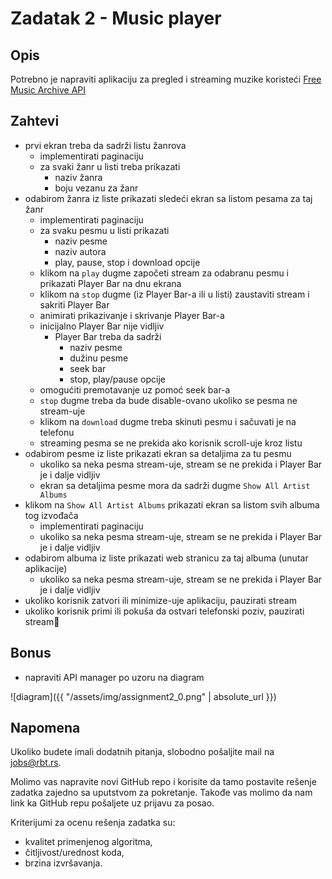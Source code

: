 # Zadatak 2 - Music player

## Opis
Potrebno je napraviti aplikaciju za pregled i streaming muzike koristeći [Free Music Archive API](https://freemusicarchive.org/api)

## Zahtevi

* prvi ekran treba da sadrži listu žanrova 
	* implementirati paginaciju
	* za svaki žanr u listi treba prikazati
		* naziv žanra
		* boju vezanu za žanr
* odabirom žanra iz liste prikazati sledeći ekran sa listom pesama za taj žanr
	* implementirati paginaciju
	* za svaku pesmu u listi prikazati
		* naziv pesme
		* naziv autora
		* play, pause, stop i download opcije
	* klikom na `play` dugme započeti stream za odabranu pesmu i prikazati Player Bar na dnu ekrana
	* klikom na `stop` dugme (iz Player Bar-a ili u listi) zaustaviti stream i sakriti Player Bar
	* animirati prikazivanje i skrivanje Player Bar-a
	* inicijalno Player Bar nije vidljiv
		* Player Bar treba da sadrži
			* naziv pesme
			* dužinu pesme
			* seek bar
			* stop, play/pause opcije 
	* omogućiti premotavanje uz pomoć seek bar-a
	* `stop` dugme treba da bude disable-ovano ukoliko se pesma ne stream-uje
	* klikom na `download` dugme treba skinuti pesmu i sačuvati je na telefonu
	* streaming pesma se ne prekida ako korisnik scroll-uje kroz listu
* odabirom pesme iz liste prikazati ekran sa detaljima za tu pesmu
	* ukoliko sa neka pesma stream-uje, stream se ne prekida i Player Bar je i dalje vidljiv
	* ekran sa detaljima pesme mora da sadrži dugme `Show All Artist Albums` 
* klikom na `Show All Artist Albums` prikazati ekran sa listom svih albuma tog izvođača
	* implementirati paginaciju
	* ukoliko sa neka pesma stream-uje, stream se ne prekida i Player Bar je i dalje vidljiv
* odabirom albuma iz liste prikazati web stranicu za taj albuma (unutar aplikacije)
	* ukoliko sa neka pesma stream-uje, stream se ne prekida i Player Bar je i dalje vidljiv
* ukoliko korisnik zatvori ili minimize-uje aplikaciju, pauzirati stream
* ukoliko korisnik primi ili pokuša da ostvari telefonski poziv, pauzirati stream

## Bonus

* napraviti API manager po uzoru na diagram

![diagram]({{ "/assets/img/assignment2_0.png" | absolute_url }})

## Napomena

Ukoliko budete imali dodatnih pitanja, slobodno pošaljite mail na <jobs@rbt.rs>.

Molimo vas napravite novi GitHub repo i korisite da tamo postavite rešenje zadatka zajedno sa uputstvom za pokretanje. Takođe vas molimo da nam link ka GitHub repu pošaljete uz prijavu za posao.

Kriterijumi za ocenu rešenja zadatka su:
- kvalitet primenjenog algoritma,
- čitljivost/urednost koda,
- brzina izvršavanja.